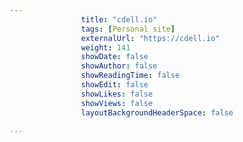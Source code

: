 ---
                title: "cdell.io"
                tags: [Personal site]
                externalUrl: "https://cdell.io"
                weight: 141
                showDate: false
                showAuthor: false
                showReadingTime: false
                showEdit: false
                showLikes: false
                showViews: false
                layoutBackgroundHeaderSpace: false
                ---

